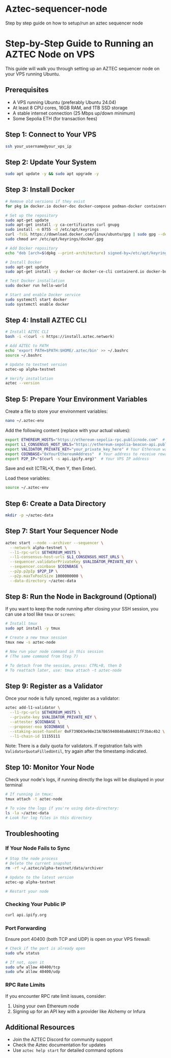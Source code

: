 # Aztec-sequencer-node
Step by step guide on how to setup/run an aztec sequencer node
# Step-by-Step Guide to Running an AZTEC Node on VPS

This guide will walk you through setting up an AZTEC sequencer node on your VPS running Ubuntu.

## Prerequisites
- A VPS running Ubuntu (preferably Ubuntu 24.04)
- At least 8 CPU cores, 16GB RAM, and 1TB SSD storage
- A stable internet connection (25 Mbps up/down minimum)
- Some Sepolia ETH (for transaction fees)

## Step 1: Connect to Your VPS
```bash
ssh your_username@your_vps_ip
```

## Step 2: Update Your System
```bash
sudo apt update -y && sudo apt upgrade -y
```

## Step 3: Install Docker

```bash
# Remove old versions if they exist
for pkg in docker.io docker-doc docker-compose podman-docker containerd runc; do sudo apt-get remove $pkg; done
```


```bash
# Set up the repository
sudo apt-get update
sudo apt-get install -y ca-certificates curl gnupg
sudo install -m 0755 -d /etc/apt/keyrings
curl -fsSL https://download.docker.com/linux/ubuntu/gpg | sudo gpg --dearmor -o /etc/apt/keyrings/docker.gpg
sudo chmod a+r /etc/apt/keyrings/docker.gpg
```
```bash
# Add Docker repository
echo "deb [arch=$(dpkg --print-architecture) signed-by=/etc/apt/keyrings/docker.gpg] https://download.docker.com/linux/ubuntu $(. /etc/os-release && echo "$VERSION_CODENAME") stable" | sudo tee /etc/apt/sources.list.d/docker.list > /dev/null
```
```bash
# Install Docker
sudo apt-get update
sudo apt-get install -y docker-ce docker-ce-cli containerd.io docker-buildx-plugin docker-compose-plugin
```
```bash
# Test Docker installation
sudo docker run hello-world
```
```bash
# Start and enable Docker service
sudo systemctl start docker
sudo systemctl enable docker
```

## Step 4: Install AZTEC CLI

```bash
# Install AZTEC CLI
bash -i <(curl -s https://install.aztec.network)
```
```bash
# Add AZTEC to PATH
echo 'export PATH=$PATH:$HOME/.aztec/bin' >> ~/.bashrc
source ~/.bashrc
```
```bash
# Update to testnet version
aztec-up alpha-testnet
```
```bash
# Verify installation
aztec --version
```

## Step 5: Prepare Your Environment Variables

Create a file to store your environment variables:

```bash
nano ~/.aztec-env
```

Add the following content (replace with your actual values):

```bash
export ETHEREUM_HOSTS="https://ethereum-sepolia-rpc.publicnode.com"  # RPC Endpoints Ethereum sepolia
export L1_CONSENSUS_HOST_URLS="https://ethereum-sepolia-beacon-api.publicnode.com"  # RPC Endpoints Ethereum sepolia beacon
export VALIDATOR_PRIVATE_KEY="your_private_key_here" # Your Ethereum wallet private key
export COINBASE="0xYourEthereumAddress"  # Your address to receive rewards
export P2P_IP="$(curl -s api.ipify.org)"  # Your VPS IP address
```

Save and exit (CTRL+X, then Y, then Enter).

Load these variables:

```bash
source ~/.aztec-env
```

## Step 6: Create a Data Directory

```bash
mkdir -p ~/aztec-data
```

## Step 7: Start Your Sequencer Node

```bash
aztec start --node --archiver --sequencer \
  --network alpha-testnet \
  --l1-rpc-urls $ETHEREUM_HOSTS \
  --l1-consensus-host-urls $L1_CONSENSUS_HOST_URLS \
  --sequencer.validatorPrivateKey $VALIDATOR_PRIVATE_KEY \
  --sequencer.coinbase $COINBASE \
  --p2p.p2pIp $P2P_IP \
  --p2p.maxTxPoolSize 1000000000 \
  --data-directory ~/aztec-data
```

## Step 8: Run the Node in Background (Optional)

If you want to keep the node running after closing your SSH session, you can use a tool like `tmux` or `screen`:

```bash
# Install tmux
sudo apt install -y tmux
```
```bash
# Create a new tmux session
tmux new -s aztec-node
```
```bash
# Now run your node command in this session
# (The same command from Step 7)

# To detach from the session, press: CTRL+B, then D
# To reattach later, use: tmux attach -t aztec-node
```

## Step 9: Register as a Validator

Once your node is fully synced, register as a validator:

```bash
aztec add-l1-validator \
  --l1-rpc-urls $ETHEREUM_HOSTS \
  --private-key $VALIDATOR_PRIVATE_KEY \
  --attester $COINBASE \
  --proposer-eoa $COINBASE \
  --staking-asset-handler 0xF739D03e98e23A7B65940848aBA8921fF3bAc4b2 \
  --l1-chain-id 11155111
```

Note: There is a daily quota for validators. If registration fails with `ValidatorQuotaFilledUntil`, try again after the timestamp indicated.

## Step 10: Monitor Your Node

Check your node's logs, if running directly the logs will be displayed in your terminal
```bash
# If running in tmux:
tmux attach -t aztec-node
```
```bash
# To view the logs if you're using data-directory:
ls -la ~/aztec-data
# Look for log files in this directory
```

## Troubleshooting

### If Your Node Fails to Sync

```bash
# Stop the node process
# Delete the current snapshot
rm -rf ~/.aztec/alpha-testnet/data/archiver
```
```bash
# Update to the latest version
aztec-up alpha-testnet

# Restart your node
```

### Checking Your Public IP

```bash
curl api.ipify.org
```

### Port Forwarding

Ensure port 40400 (both TCP and UDP) is open on your VPS firewall:

```bash
# Check if the port is already open
sudo ufw status
```
```bash
# If not, open it
sudo ufw allow 40400/tcp
sudo ufw allow 40400/udp
```

### RPC Rate Limits

If you encounter RPC rate limit issues, consider:
1. Using your own Ethereum node
2. Signing up for an API key with a provider like Alchemy or Infura

## Additional Resources

- Join the AZTEC Discord for community support
- Check the Aztec documentation for updates
- Use `aztec help start` for detailed command options
